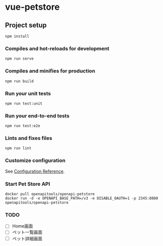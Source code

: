 # vue-petstore

## Project setup
```
npm install
```

### Compiles and hot-reloads for development
```
npm run serve
```

### Compiles and minifies for production
```
npm run build
```

### Run your unit tests
```
npm run test:unit
```

### Run your end-to-end tests
```
npm run test:e2e
```

### Lints and fixes files
```
npm run lint
```

### Customize configuration
See [Configuration Reference](https://cli.vuejs.org/config/).

### Start Pet Store API

```
docker pull openapitools/openapi-petstore
docker run -d -e OPENAPI_BASE_PATH=/v3 -e DISABLE_OAUTH=1 -p 2345:8080 openapitools/openapi-petstore
```


### TODO

- [ ] Home画面
- [ ] ペット一覧画面
- [ ] ペット詳細画面